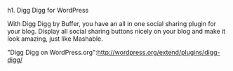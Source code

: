 h1. Digg Digg for WordPress

With Digg Digg by Buffer, you have an all in one social sharing plugin for your blog. Display all social sharing buttons nicely on your blog and make it look amazing, just like Mashable.

"Digg Digg on WordPress.org":http://wordpress.org/extend/plugins/digg-digg/
